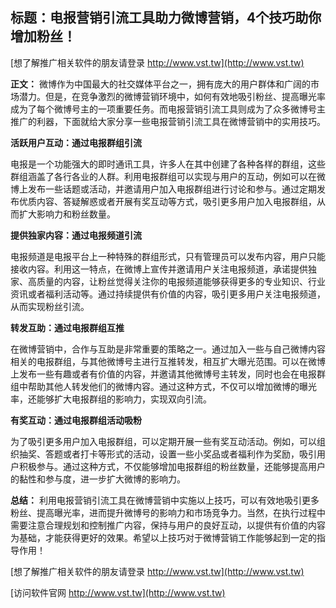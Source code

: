 ## **标题：电报营销引流工具助力微博营销，4个技巧助你增加粉丝！**

[想了解推广相关软件的朋友请登录 http://www.vst.tw](http://www.vst.tw)

**正文：**
微博作为中国最大的社交媒体平台之一，拥有庞大的用户群体和广阔的市场潜力。但是，在竞争激烈的微博营销环境中，如何有效地吸引粉丝、提高曝光率成为了每个微博号主的一项重要任务。而电报营销引流工具则成为了众多微博号主推广的利器，下面就给大家分享一些电报营销引流工具在微博营销中的实用技巧。

**活跃用户互动：通过电报群组引流**

电报是一个功能强大的即时通讯工具，许多人在其中创建了各种各样的群组，这些群组涵盖了各行各业的人群。利用电报群组可以实现与用户的互动，例如可以在微博上发布一些话题或活动，并邀请用户加入电报群组进行讨论和参与。通过定期发布优质内容、答疑解惑或者开展有奖互动等方式，吸引更多用户加入电报群组，从而扩大影响力和粉丝数量。

**提供独家内容：通过电报频道引流**

电报频道是电报平台上一种特殊的群组形式，只有管理员可以发布内容，用户只能接收内容。利用这一特点，在微博上宣传并邀请用户关注电报频道，承诺提供独家、高质量的内容，让粉丝觉得关注你的电报频道能够获得更多的专业知识、行业资讯或者福利活动等。通过持续提供有价值的内容，吸引更多用户关注电报频道，从而实现粉丝引流。

**转发互助：通过电报群组互推**

在微博营销中，合作与互助是非常重要的策略之一。通过加入一些与自己微博内容相关的电报群组，与其他微博号主进行互推转发，相互扩大曝光范围。可以在微博上发布一些有趣或者有价值的内容，并邀请其他微博号主转发，同时也会在电报群组中帮助其他人转发他们的微博内容。通过这种方式，不仅可以增加微博的曝光率，还能够扩大电报群组的影响力，实现双向引流。

**有奖互动：通过电报群组活动吸粉**

为了吸引更多用户加入电报群组，可以定期开展一些有奖互动活动。例如，可以组织抽奖、答题或者打卡等形式的活动，设置一些小奖品或者福利作为奖励，吸引用户积极参与。通过这种方式，不仅能够增加电报群组的粉丝数量，还能够提高用户的黏性和参与度，进一步扩大微博的影响力。

**总结：**
利用电报营销引流工具在微博营销中实施以上技巧，可以有效地吸引更多粉丝、提高曝光率，进而提升微博号的影响力和市场竞争力。当然，在执行过程中需要注意合理规划和控制推广内容，保持与用户的良好互动，以提供有价值的内容为基础，才能获得更好的效果。希望以上技巧对于微博营销工作能够起到一定的指导作用！

[想了解推广相关软件的朋友请登录 http://www.vst.tw](http://www.vst.tw)


[访问软件官网 http://www.vst.tw](http://www.vst.tw)
